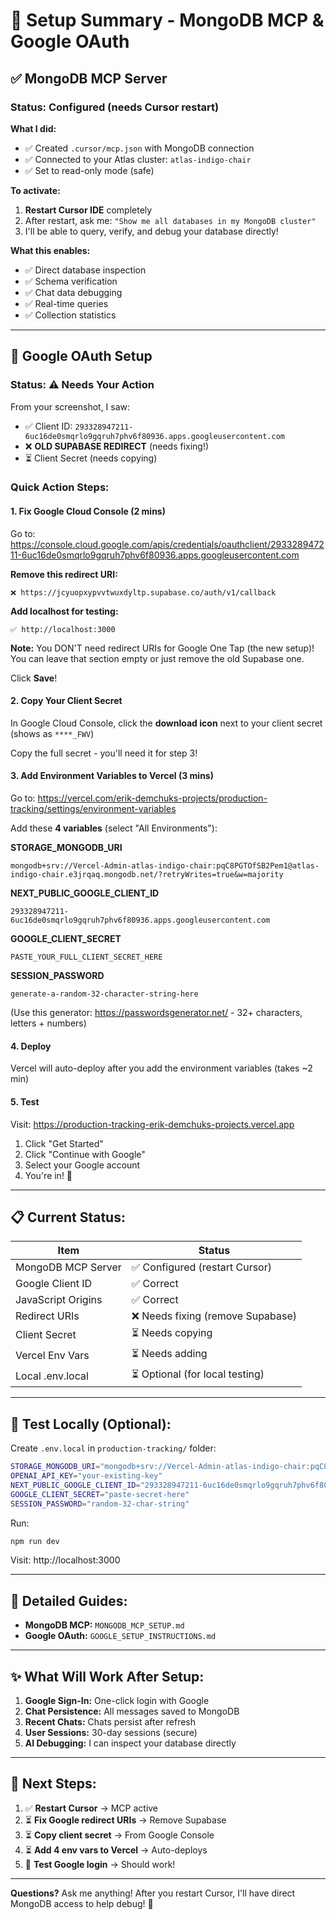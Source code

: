 # 🎯 Setup Summary - MongoDB MCP & Google OAuth

## ✅ **MongoDB MCP Server**

### Status: **Configured** (needs Cursor restart)

**What I did:**
- ✅ Created `.cursor/mcp.json` with MongoDB connection
- ✅ Connected to your Atlas cluster: `atlas-indigo-chair`
- ✅ Set to read-only mode (safe)

**To activate:**
1. **Restart Cursor IDE** completely
2. After restart, ask me: `"Show me all databases in my MongoDB cluster"`
3. I'll be able to query, verify, and debug your database directly!

**What this enables:**
- ✅ Direct database inspection
- ✅ Schema verification
- ✅ Chat data debugging
- ✅ Real-time queries
- ✅ Collection statistics

---

## 🔑 **Google OAuth Setup**

### Status: ⚠️ **Needs Your Action**

From your screenshot, I saw:
- ✅ Client ID: `293328947211-6uc16de0smqrlo9gqruh7phv6f80936.apps.googleusercontent.com`
- ❌ **OLD SUPABASE REDIRECT** (needs fixing!)
- ⏳ Client Secret (needs copying)

### **Quick Action Steps:**

#### **1. Fix Google Cloud Console** (2 mins)

Go to: https://console.cloud.google.com/apis/credentials/oauthclient/293328947211-6uc16de0smqrlo9gqruh7phv6f80936.apps.googleusercontent.com

**Remove this redirect URI:**
```
❌ https://jcyuopxypvvtwuxdyltp.supabase.co/auth/v1/callback
```

**Add localhost for testing:**
```
✅ http://localhost:3000
```

**Note:** You DON'T need redirect URIs for Google One Tap (the new setup)! You can leave that section empty or just remove the old Supabase one.

Click **Save**!

#### **2. Copy Your Client Secret**

In Google Cloud Console, click the **download icon** next to your client secret (shows as `****_FWV`)

Copy the full secret - you'll need it for step 3!

#### **3. Add Environment Variables to Vercel** (3 mins)

Go to: https://vercel.com/erik-demchuks-projects/production-tracking/settings/environment-variables

Add these **4 variables** (select "All Environments"):

**STORAGE_MONGODB_URI**
```
mongodb+srv://Vercel-Admin-atlas-indigo-chair:pqC8PGTOfSB2Pem1@atlas-indigo-chair.e3jrqaq.mongodb.net/?retryWrites=true&w=majority
```

**NEXT_PUBLIC_GOOGLE_CLIENT_ID**
```
293328947211-6uc16de0smqrlo9gqruh7phv6f80936.apps.googleusercontent.com
```

**GOOGLE_CLIENT_SECRET**
```
PASTE_YOUR_FULL_CLIENT_SECRET_HERE
```

**SESSION_PASSWORD**
```
generate-a-random-32-character-string-here
```
(Use this generator: https://passwordsgenerator.net/ - 32+ characters, letters + numbers)

#### **4. Deploy**

Vercel will auto-deploy after you add the environment variables (takes ~2 min)

#### **5. Test**

Visit: https://production-tracking-erik-demchuks-projects.vercel.app

1. Click "Get Started"
2. Click "Continue with Google"
3. Select your Google account
4. You're in! 🎉

---

## 📋 **Current Status:**

| Item | Status |
|------|--------|
| MongoDB MCP Server | ✅ Configured (restart Cursor) |
| Google Client ID | ✅ Correct |
| JavaScript Origins | ✅ Correct |
| Redirect URIs | ❌ Needs fixing (remove Supabase) |
| Client Secret | ⏳ Needs copying |
| Vercel Env Vars | ⏳ Needs adding |
| Local .env.local | ⏳ Optional (for local testing) |

---

## 🧪 **Test Locally (Optional):**

Create `.env.local` in `production-tracking/` folder:

```bash
STORAGE_MONGODB_URI="mongodb+srv://Vercel-Admin-atlas-indigo-chair:pqC8PGTOfSB2Pem1@atlas-indigo-chair.e3jrqaq.mongodb.net/?retryWrites=true&w=majority"
OPENAI_API_KEY="your-existing-key"
NEXT_PUBLIC_GOOGLE_CLIENT_ID="293328947211-6uc16de0smqrlo9gqruh7phv6f80936.apps.googleusercontent.com"
GOOGLE_CLIENT_SECRET="paste-secret-here"
SESSION_PASSWORD="random-32-char-string"
```

Run:
```bash
npm run dev
```

Visit: http://localhost:3000

---

## 📖 **Detailed Guides:**

- **MongoDB MCP:** `MONGODB_MCP_SETUP.md`
- **Google OAuth:** `GOOGLE_SETUP_INSTRUCTIONS.md`

---

## ✨ **What Will Work After Setup:**

1. **Google Sign-In:** One-click login with Google
2. **Chat Persistence:** All messages saved to MongoDB
3. **Recent Chats:** Chats persist after refresh
4. **User Sessions:** 30-day sessions (secure)
5. **AI Debugging:** I can inspect your database directly

---

## 🎯 **Next Steps:**

1. ✅ **Restart Cursor** → MCP active
2. ⏳ **Fix Google redirect URIs** → Remove Supabase
3. ⏳ **Copy client secret** → From Google Console
4. ⏳ **Add 4 env vars to Vercel** → Auto-deploys
5. 🎉 **Test Google login** → Should work!

---

**Questions?** Ask me anything! After you restart Cursor, I'll have direct MongoDB access to help debug! 🚀





